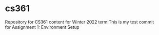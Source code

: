 # cs361
Repository for CS361 content for Winter 2022 term
This is my test commit for Assignment 1: Environment Setup
